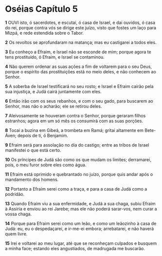 # Oséias Capítulo 5

**1** 	OUVI isto, ó sacerdotes, e escutai, ó casa de Israel, e dai ouvidos, ó casa do rei, porque contra vós se dirige este juízo, visto que fostes um laço para Mizpá, e rede estendida sobre o Tabor.

**2** 	Os revoltos se aprofundaram na matança; mas eu castigarei a todos eles.

**3** 	Eu conheço a Efraim, e Israel não se esconde de mim; porque agora te tens prostituído, ó Efraim, e Israel se contaminou.

**4** 	Não querem ordenar as suas ações a fim de voltarem para o seu Deus, porque o espírito das prostituições está no meio deles, e não conhecem ao Senhor.

**5** 	A soberba de Israel testificará no seu rosto; e Israel e Efraim cairão pela sua injustiça, e Judá cairá juntamente com eles.

**6** 	Então irão com os seus rebanhos, e com o seu gado, para buscarem ao Senhor, mas não o acharão; ele se retirou deles.

**7** 	Aleivosamente se houveram contra o Senhor, porque geraram filhos estranhos; agora em um só mês os consumirá com as suas porções.

**8** 	Tocai a buzina em Gibeá, a trombeta em Ramá; gritai altamente em Bete-Áven; depois de ti, ó Benjamim.

**9** 	Efraim será para assolação no dia do castigo; entre as tribos de Israel manifestei o que está certo.

**10** 	Os príncipes de Judá são como os que mudam os limites; derramarei, pois, o meu furor sobre eles como água.

**11** 	Efraim está oprimido e quebrantado no juízo, porque quis andar após o mandamento dos homens.

**12** 	Portanto a Efraim serei como a traça, e para a casa de Judá como a podridão.

**13** 	Quando Efraim viu a sua enfermidade, e Judá a sua chaga, subiu Efraim à Assíria e enviou ao rei Jarebe; mas ele não poderá sarar-vos, nem curar a vossa chaga.

**14** 	Porque para Efraim serei como um leão, e como um leãozinho à casa de Judá: eu, eu o despedaçarei, e ir-me-ei embora; arrebatarei, e não haverá quem livre.

**15** 	Irei e voltarei ao meu lugar, até que se reconheçam culpados e busquem a minha face; estando eles angustiados, de madrugada me buscarão.

